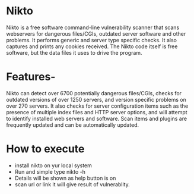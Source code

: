 # Nikto
Nikto is a free software command-line vulnerability scanner that scans webservers for dangerous files/CGIs, outdated server software and other problems. It performs generic and server type specific checks. It also captures and prints any cookies received. The Nikto code itself is free software, but the data files it uses to drive the program.

# Features-
Nikto can detect over 6700 potentially dangerous files/CGIs, checks for outdated versions of over 1250 servers, and version specific problems on over 270 servers. It also checks for server configuration items such as the presence of multiple index files and HTTP server options, and will attempt to identify installed web servers and software. 
Scan items and plugins are frequently updated and can be automatically updated.

# How to execute
*  install nikto on yur local system
* Run and simple type nikto -h 
* Details will be shown as help button is on
* scan url or link it will give result of vulnerablity.
